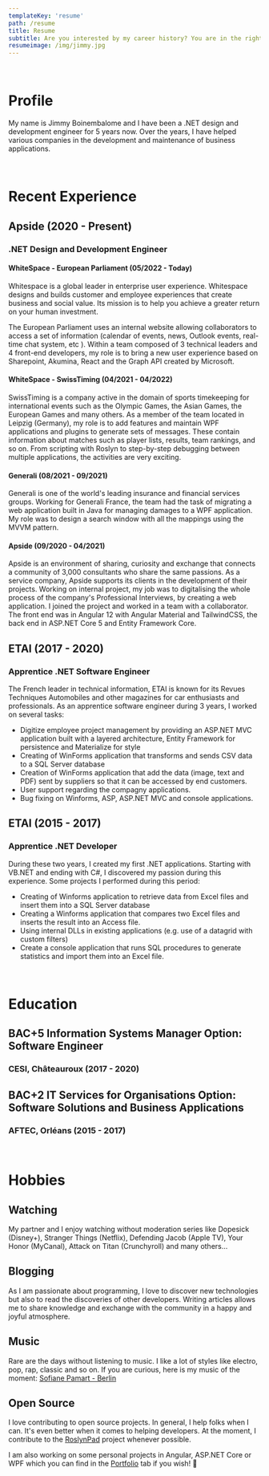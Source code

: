 ```yaml
---
templateKey: 'resume'
path: /resume
title: Resume
subtitle: Are you interested by my career history? You are in the right place.
resumeimage: /img/jimmy.jpg
---
```


</br>

# Profile
My name is Jimmy Boinembalome and I have been a .NET design and development engineer for 5 years now.
Over the years, I have helped various companies in the development and maintenance of business applications.

</br>

# Recent Experience

## Apside (2020 - Present)
### .NET Design and Development Engineer
#### WhiteSpace - European Parliament (05/2022 - Today)
Whitespace is a global leader in enterprise user experience.
Whitespace designs and builds customer and employee experiences that create business and social value. Its mission is to help you achieve a greater return on your human investment.

The European Parliament uses an internal website allowing collaborators to access a set of information (calendar of events, news, Outlook events, real-time chat system, etc ). Within a team composed of 3 technical leaders and 4 front-end developers, my role is to bring a new user experience based on Sharepoint, Akumina, React and the Graph API created by Microsoft.

#### WhiteSpace - SwissTiming (04/2021 - 04/2022)
SwissTiming is a company active in the domain of sports timekeeping for international events such as the Olympic Games, the Asian Games, the European Games and many others.
As a member of the team located in Leipzig (Germany), my role is to add features and maintain WPF applications and plugins to generate sets of messages. These contain information about matches such as player lists, results, team rankings, and so on. From scripting with Roslyn to step-by-step debugging between multiple applications, the activities are very exciting.

#### Generali (08/2021 - 09/2021)
Generali is one of the world's leading insurance and financial services groups. Working for Generali France, the team had the task of migrating a web application built in Java for managing damages to a WPF application. My role was to design a search window with all the mappings using the MVVM pattern.

#### Apside (09/2020 - 04/2021)
Apside is an environment of sharing, curiosity and exchange that connects a community of 3,000 consultants who share the same passions. As a service company, Apside supports its clients in the development of their projects. Working on internal project, my job was to digitalising the whole process of the company's Professional Interviews, by creating a web application. I joined the project and worked in a team with a collaborator. The front end was in Angular 12 with Angular Material and TailwindCSS, the back end in ASP.NET Core 5 and Entity Framework Core.

## ETAI (2017 - 2020)
### Apprentice .NET Software Engineer
The French leader in technical information, ETAI is known for its Revues Techniques Automobiles and other magazines for car enthusiasts and professionals. As an apprentice software engineer during 3 years, I worked on several tasks:
- Digitize employee project management by providing an ASP.NET MVC application built with a layered architecture, Entity Framework for persistence and Materialize for style
- Creating of WinForms application that transforms and sends CSV data to a SQL Server database
- Creation of WinForms application that add the data (image, text and PDF) sent by suppliers so that it can be accessed by end customers.
- User support regarding the compagny applications.
- Bug fixing on Winforms, ASP, ASP.NET MVC and console applications. 

## ETAI (2015 - 2017)
### Apprentice .NET Developer
During these two years, I created my first .NET applications. Starting with VB.NET and ending with C#, I discovered my passion during this experience. Some projects I performed during this period:
- Creating of Winforms application to retrieve data from Excel files and insert them into a SQL Server database
- Creating a Winforms application that compares two Excel files and inserts the result into an Access file. 
- Using internal DLLs in existing applications (e.g. use of a datagrid with custom filters)
- Create a console application that runs SQL procedures to generate statistics and import them into an Excel file.


</br>

# Education
## BAC+5 Information Systems Manager Option: Software Engineer
### CESI, Châteauroux (2017 - 2020)
## BAC+2 IT Services for Organisations Option: Software Solutions and Business Applications
### AFTEC, Orléans (2015 - 2017)


</br>

# Hobbies
## Watching
My partner and I enjoy watching without moderation series like Dopesick (Disney+), Stranger Things (Netflix), Defending Jacob (Apple TV), Your Honor (MyCanal), Attack on Titan (Crunchyroll) and many others... 
## Blogging
As I am passionate about programming, I love to discover new technologies but also to read the discoveries of other developers. Writing articles allows me to share knowledge and exchange 
with the community in a happy and joyful atmosphere.
## Music
Rare are the days without listening to music. I like a lot of styles like electro, pop, rap, classic and so on. 
If you are curious, here is my music of the moment: <a href="https://www.youtube.com/watch?v=6FoQ1-qy2h4" target="_blank">Sofiane Pamart - Berlin</a>
## Open Source
I love contributing to open source projects. In general, I help folks when I can. It's even better when it comes to helping developers. At the moment, I contribute to the <a href="https://github.com/roslynpad/roslynpad" target="_blank">RoslynPad</a> project whenever possible.

I am also working on some personal projects in Angular, ASP.NET Core or WPF which you can find in the [Portfolio](/portfolio) tab if you wish! 🙂

</br>

<!-- Skills are in resume.js (because there is a specific style)-->